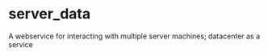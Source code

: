 server_data
===========

A webservice for interacting with multiple server machines; datacenter as a service
